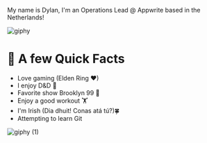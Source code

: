 My name is Dylan, I'm an Operations Lead @ Appwrite based in the Netherlands!

![giphy](https://user-images.githubusercontent.com/105213810/167661883-0e41ba87-2796-4346-81d7-c1a626e72082.gif)

# 👾 A few Quick Facts
* Love gaming (Elden Ring ❤)
* I enjoy D&D 🐉
* Favorite show Brooklyn 99 🚨
* Enjoy a good workout 🏋
* I'm Irish (Dia dhuit! Conas atá tú?)🍀
* Attempting to learn Git 

![giphy (1)](https://user-images.githubusercontent.com/105213810/167856506-635ddfef-ced8-42a6-8091-30138a689b00.gif)


<!---
DylanG-64/DylanG-64 is a ✨ special ✨ repository because its `README.md` (this file) appears on your GitHub profile.
You can click the Preview link to take a look at your changes.
--->
